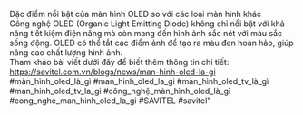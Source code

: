 Đặc điểm nổi bật của màn hình OLED so với các loại màn hình khác <br>
Công nghệ OLED (Organic Light Emitting Diode) không chỉ nổi bật với khả năng tiết kiệm điện năng mà còn mang đến hình ảnh sắc nét với màu sắc sống động. OLED có thể tắt các điểm ảnh để tạo ra màu đen hoàn hảo, giúp nâng cao chất lượng hình ảnh.  <br>Tham khảo bài viết dưới đây để biết thêm thông tin chi tiết: <br>
https://savitel.com.vn/blogs/news/man-hinh-oled-la-gi <br>
#màn_hình_oled_là_gì #man_hinh_oled_la_gi #màn_hình_oled_tv_là_gì #man_hinh_oled_tv_la_gi #công_nghệ_màn_hình_oled_là_gì #cong_nghe_man_hinh_oled_la_gi #SAVITEL #savitel"
